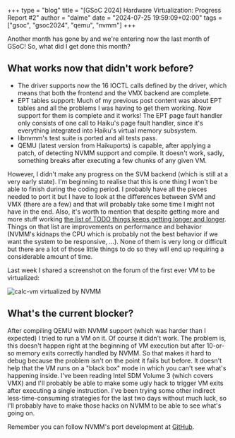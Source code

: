+++
type = "blog"
title = "[GSoC 2024] Hardware Virtualization: Progress Report #2"
author = "dalme"
date = "2024-07-25 19:59:09+02:00"
tags = ["gsoc", "gsoc2024", "qemu", "nvmm"]
+++

Another month has gone by and we're entering now the last month of GSoC! So, what did I get done this month?

## What works now that didn't work before?

- The driver supports now the 16 IOCTL calls defined by the driver, which means that
both the frontend and the VMX backend are complete.
- EPT tables support: Much of my previous post content was about EPT tables and all the
problems I was having to get them working. Now support for them is complete and it works!
The EPT page fault handler only consists of one call to Haiku's page fault handler, since it's
everything integrated into Haiku's virtual memory subsystem.
- libnvmm's test suite is ported and all tests pass.
- QEMU (latest version from Haikuports) is capable, after applying a patch, of detecting NVMM support
and compile. It doesn't work, sadly, something breaks after executing a few chunks of any given VM.

However, I didn't make any progress on the SVM backend (which is still at a very early state). I'm beginning to realise that this is one thing I won't be able to finish during the coding period.
I probably have all the pieces needed to port it but I have to look at the differences between SVM and VMX (there are a few) and that will probably take some time I might not have in the end.
Also, it's worth to mention that despite getting more and more stuff working [the list of TODO things keeps getting longer and longer](https://github.com/dalmemail/haiku-nvmm/issues).
Things on that list are improvements on performance and behavior (NVMM's kidnaps the CPU which is probably not the best behavior if we want the system to be responsive, ...). None of them is very long or difficult but there are a lot of those little things to do so they will end up requiring a considerable amount of time.

Last week I shared a screenshot on the forum of the first ever VM to be virtualized:

![calc-vm virtualized by NVMM](/files/blog/dalme/vm.png)

## What's the current blocker?

After compiling QEMU with NVMM support (which was harder than I expected) I tried to run a VM on it. Of course it didn't work.
The problem is, this doesn't happen right at the beginning of VM execution but after 10-or-so memory exits correctly handled by NVMM. So that makes it hard to debug because the problem isn't on the point it fails but before. It doesn't help that the VM runs on a "black box" mode in which you can't see what's happening inside. I've been reading Intel SDM Volume 3 (which covers VMX) and I'll probably be able to make some ugly hack to trigger VM exits after executing a single instruction. I've been trying some other indirect less-time-consuming strategies for the last two days without much luck, so I'll probably have to make those hacks on NVMM to be able to see what's going on.

Remember you can follow NVMM's port development at [GitHub](https://github.com/dalmemail/haiku-nvmm).
